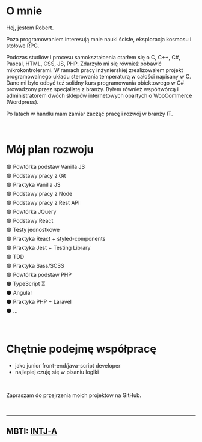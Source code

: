 # O mnie

Hej, jestem Robert. 

Poza programowaniem interesują mnie nauki ścisłe, eksploracja kosmosu i stołowe RPG.

Podczas studiów i procesu samokształcenia otarłem się o C, C++, C#, Pascal, HTML, CSS, JS, PHP. Zdarzyło mi się również pobawić mikrokontrolerami. W ramach pracy inżynierskiej zrealizowałem projekt programowalnego układu sterowania temperaturą w całości napisany w C. Dane mi było odbyć też solidny kurs programowania obiektowego w C# prowadzony przez specjalistę z branży. Byłem również współtwórcą i administratorem dwóch sklepów internetowych opartych o WooCommerce (Wordpress).  

Po latach w handlu mam zamiar zacząć pracę i rozwój w branży IT.

<br>

# Mój plan rozwoju

🟢 Powtórka podstaw Vanilla JS  
🟢 Podstawy pracy z Git  
🟢 Praktyka Vanilla JS  
🟢 Podstawy pracy z Node  
🟢 Podstawy pracy z Rest API  
🟢 Powtórka JQuery  
🟢 Podstawy React  
🟢 Testy jednostkowe  
🟢 Praktyka React + styled-components  
🟢 Praktyka Jest + Testing Library  
🟢 TDD  
🟢 Praktyka Sass/SCSS  
🟢 Powtórka podstaw PHP  
🟠 TypeScript ⏳  
⚫ Angular  
⚫ Praktyka PHP + Laravel  
⚫ ...  

<br>

# Chętnie podejmę współpracę 

- jako junior front-end/java-script developer 
- najlepiej czuję się w pisaniu logiki  

<br>

Zapraszam do przejrzenia moich projektów na GitHub.

<br>

***

## MBTI: [INTJ-A](https://www.16personalities.com/pl/osobowosc-intj)

